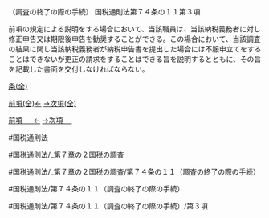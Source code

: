 （調査の終了の際の手続）
国税通則法第７４条の１１第３項

前項の規定による説明をする場合において、当該職員は、当該納税義務者に対し修正申告又は期限後申告を勧奨することができる。この場合において、当該調査の結果に関し当該納税義務者が納税申告書を提出した場合には不服申立てをすることはできないが更正の請求をすることはできる旨を説明するとともに、その旨を記載した書面を交付しなければならない。

[条(全)](国税通則法＿＿＿＿＿第７４条の１１_.md)

[前項(全)←](国税通則法＿＿＿＿＿第７４条の１１第２項_.md)    [→次項(全)](国税通則法＿＿＿＿＿第７４条の１１第４項_.md)

[前項 　 ←](国税通則法＿＿＿＿＿第７４条の１１第２項.md)    [→次項 　 ](国税通則法＿＿＿＿＿第７４条の１１第４項.md)



#国税通則法

#国税通則法/_第７章の２国税の調査

#国税通則法/_第７章の２国税の調査/第７４条の１１（調査の終了の際の手続）

#国税通則法/第７４条の１１（調査の終了の際の手続）

#国税通則法/第７４条の１１（調査の終了の際の手続）/第３項

